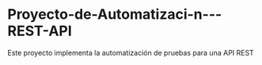# Proyecto-de-Automatizaci-n---REST-API
Este proyecto implementa la automatización de pruebas para una API REST
